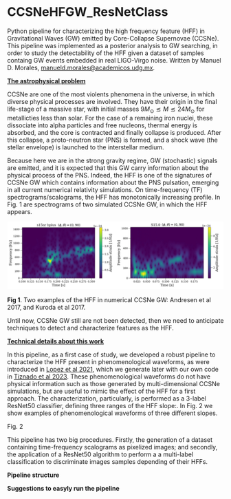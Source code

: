 # CCSNeHFGW_ResNetClass
Python pipeline for characterizing the high frequency feature (HFF) in Gravitational Waves (GW) emitted by Core-Collapse Supernovae (CCSNe). This pipeline was implemented as a posterior analysis to GW searching, in order to study the detectability of the HFF given a dataset of samples containg GW events embedded in real LIGO-Virgo noise. Written by Manuel D. Morales, <manueld.morales@academicos.udg.mx>.

<b><ins>The astrophysical problem</ins></b>

CCSNe are one of the most violents phenomena in the universe, in which diverse physical processes are involved. They have their origin in the final life-stage of a massive star, with initial masses $9M_{\odot} \lesssim M \lesssim 24M_{\odot}$ for metallicties less than solar. For the case of a remaining iron nuclei, these dissociate into alpha particles and free nucleons, thermal energy is absorbed, and the core is contracted and finally collapse is produced. After this collapse, a proto-neutron star (PNS) is formed, and a shock wave (the stellar envelope) is launched to the interstellar medium.

Because here we are in the strong gravity regime, GW (stochastic) signals are emitted, and it is expected that this GW carry information about the physical process of the PNS. Indeed, the HFF is one of the signatures of CCSNe GW which contains information about the PNS pulsation, emerging in all current numerical relativity simulations. On time-frequency (TF) spectrograms/scalograms, the HFF has monotonically increasing profile. In Fig. 1 are spectrograms of two simulated CCSNe GW, in which the HFF appears.

![Andresen2017](Figures/waveforms_numerical.jpg)

<b>Fig 1</b>. Two examples of the HFF in numerical CCSNe GW: Andresen et al 2017, and Kuroda et al 2017.

Until now, CCSNe GW still are not been detected, then we need to anticipate techniques to detect and characterize features as the HFF.

<b><ins>Technical details about this work</ins></b>

In this pipeline, as a first case of study, we developed a robust pipeline to characterize the HFF present in phenomenological waveforms, as were introduced in [Lopez et al 2021](https://doi.org/10.1103/PhysRevD.103.063011), which we generate later with our own code in [Tiznado et al 2023](https://www.rcs.cic.ipn.mx/2023_152_6/). These phenomenological waveforms do not have physical information such as those generated by multi-dimensional CCSNe simulations, but are useful to mimic the effect of the HFF for a first approach. The characterization, particularly, is performed as a 3-label ResNet50 classifier, defining three ranges of the HFF slope:. In Fig. 2 we show examples of phenomenological waveforms of three different slopes.

Fig. 2

This pipeline has two big procedures. Firstly, the generation of a dataset containing time-frequency scalograms as pixelized images; and secondly, the application of a ResNet50 algorithm to perform a a multi-label classification to discriminate images samples depending of their HFFs.

<b>Pipeline structure</b>

<b>Suggestions to easyly run the pipeline</b>
